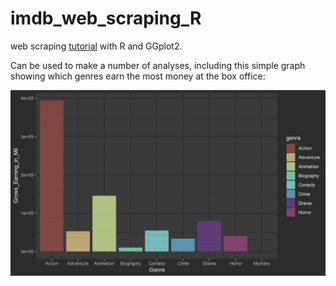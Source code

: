 # imdb_web_scraping_R
web scraping [tutorial](https://www.analyticsvidhya.com/blog/2017/03/beginners-guide-on-web-scraping-in-r-using-rvest-with-hands-on-knowledge/) with R and GGplot2.

Can be used to make a number of analyses, including this simple graph showing which genres earn the most money at the box office:

 ![ alt text for screen readers](Rplot01.png)

